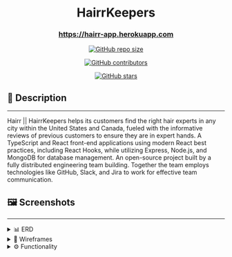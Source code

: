 <!-- Repo Shields. See https://shields.io for others or to customize this set of shields.   -->

<!-- ![GitHub forks](https://img.shields.io/github/forks/scottydocs/README-template.md?style=social) -->

<!-- https://github.com/Brridge-Group/Lions-Gate-Hairr/stargazers -->
<!-- https://github.com/Brridge-Group/Lions-Gate-Hairr f32dc8-->

<!-- Starts Here -->

# <h1 align="center">HairrKeepers</h1>

#### <h3 align="center">https://hairr-app.herokuapp.com</h3>

 <!-- <h5 align="center">TEAM</h5>       -->

 <div align="center">

 <a href='https://img.shields.io/github/repo-size/Brridge-Group/Lions-Gate-Hairr?color=f32dc8'>

![GitHub repo size](https://img.shields.io/github/repo-size/Brridge-Group/Lions-Gate-Hairr?color=f32dc8)
</a>

<a href='https://img.shields.io/github/contributors/Brridge-Group/Lions-Gate-Hairr?color=e00db2'>
 
 ![GitHub contributors](https://img.shields.io/github/contributors/Brridge-Group/Lions-Gate-Hairr?color=e00db2)

</a>

<a href='https://img.shields.io/github/stars/Brridge-Group/Lions-Gate-Hairr?style=social&logo&logoColor=f32dc8'>

![GitHub stars](https://img.shields.io/github/stars/Brridge-Group/Lions-Gate-Hairr?style=social&logo&logoColor=f32dc8)
</a>
 </div>


## 📝 Description

---

Hairr || HairrKeepers helps its customers find the right hair experts in any city within the United States and Canada, fueled with the informative reviews of previous customers to ensure they are in expert hands. A TypeScript and React front-end applications using modern React best practices, including React Hooks, while utilizing Express, Node.js, and MongoDB for database management. An open-source project built by a fully distributed engineering team building. Together the team employs technologies like GitHub, Slack, and Jira to work for effective team communication.

## 🖼️ Screenshots

---

<details>
 <summary> 📊 ERD</summary>

 <!-- TODO: [ ] - Requesting Section Completion By Sergio -->

| Description                 | Screenshot                                                                |
| --------------------------- | ------------------------------------------------------------------------- |
| <h3 align="center">ERD</h3> | <img src="../client/src/assets/images//Example_ERD.MYC.png"  width="500"> |

</details>

<details>
 <summary> 🎨 Wireframes</summary>

  <!-- TODO: [ ] - Requesting Section Completion By Cynthia -->

| Description                          | Screenshot                                                             |
| ------------------------------------ | ---------------------------------------------------------------------- |
| Desktop Layout | Device Size Ranges: 540 - 990 Max                                      |
| <h3 align="center">Home Page</h3>    | <img src="../client/src/assets/images/comingSoonAlt.jpg"  width="500"> |
| <h3 align="center">Profile Page</h3> | <img src="../client/src/assets/images/comingSoonAlt.jpg" width="500">  |
| Mobile Layout                        | Device Size Ranges: 340 - 540 Max                                      |
| <h3 align="center">Home Page</h3>    | <img src="../client/src/assets/images/comingSoonAlt.jpg"  width="500"> |
| <h3 align="center">Profile Page</h3> | <img src="../client/src/assets/images/comingSoonAlt.jpg" width="500">  |

</details>
<!-- <details open> -->
<details>
 <summary> ⚙️ Functionality</summary>
 
 | Description | Screenshot |
 |------------ | ------------|
 | <h3 align="center">Business List Page</h3>  <h6 align="center" style={"font-type"}>Filter Businesses by Features & Services</h6> | <img src="../client/src/assets/images/ReadMe_BusinessListPage.png" width="700">
 | <h3 align="center">Business Details Page</h3> | <img src="../client/src/assets/images/ReadMe_BusinessDetailsPage.png" width="700">
 | <h3 align="center">Business Customer Review Page</h3> <h6 align="center" style={}>Leave Customer Feedback</h6>  | <img src="../client/src/assets/images/ReadMe_ReviewPage.png" width="700">
 | <h3 align="center">User Profile Page</h3>  <h6 align="center" style={}>Edit User Profile Data & Add a Business</h6> | <img src="../client/src/assets/images/ReadMe_UserProfilePage.png" width="700">
 | <h3 align="center">Owner Profile Page</h3>  <h6 align="center" style={}>Edit Business Profile Data </h6>| <img src="../client/src/assets/images/ReadMe_OwnerProfilePage.png" width="700">

